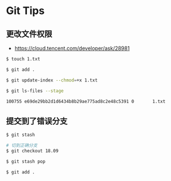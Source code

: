 # Git Tips

## 更改文件权限

* https://cloud.tencent.com/developer/ask/28981

```bash
$ touch 1.txt

$ git add .

$ git update-index --chmod=+x 1.txt

$ git ls-files --stage

100755 e69de29bb2d1d6434b8b29ae775ad8c2e48c5391 0       1.txt
```

## 提交到了错误分支

```bash
$ git stash

# 切到正确分支
$ git checkout 18.09

$ git stash pop

$ git add .
```
